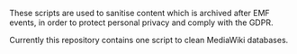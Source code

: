 These scripts are used to sanitise content which is archived after EMF events, in order to protect personal privacy and comply with the GDPR.

Currently this repository contains one script to clean MediaWiki databases.
